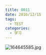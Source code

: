 ```yaml
---
title: 0011
date: 2016/12/15
tags:
  - TEST
categories:
  - 学习
---
```

![164645585.jpg](http://localhost:7878/test/164645585.jpg)